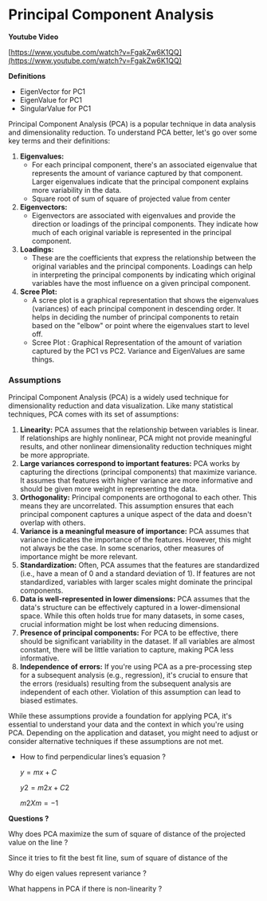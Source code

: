 # Principal Component Analysis

**Youtube Video**

[https://www.youtube.com/watch?v=FgakZw6K1QQ](https://www.youtube.com/watch?v=FgakZw6K1QQ)

**Definitions**

- EigenVector for PC1
- EigenValue for PC1
- SingularValue for PC1

Principal Component Analysis (PCA) is a popular technique in data analysis and dimensionality reduction. To understand PCA better, let's go over some key terms and their definitions:

1. **Eigenvalues:**
    - For each principal component, there's an associated eigenvalue that represents the amount of variance captured by that component. Larger eigenvalues indicate that the principal component explains more variability in the data.
    - Square root of sum of square of projected value from center
2. **Eigenvectors:**
    - Eigenvectors are associated with eigenvalues and provide the direction or loadings of the principal components. They indicate how much of each original variable is represented in the principal component.
3. **Loadings:**
    - These are the coefficients that express the relationship between the original variables and the principal components. Loadings can help in interpreting the principal components by indicating which original variables have the most influence on a given principal component.
4. **Scree Plot:**
    - A scree plot is a graphical representation that shows the eigenvalues (variances) of each principal component in descending order. It helps in deciding the number of principal components to retain based on the "elbow" or point where the eigenvalues start to level off.
    - Scree Plot : Graphical Representation of the amount of variation captured by the PC1 vs PC2. Variance and EigenValues are same things.

### Assumptions

Principal Component Analysis (PCA) is a widely used technique for dimensionality reduction and data visualization. Like many statistical techniques, PCA comes with its set of assumptions:

1. **Linearity:** PCA assumes that the relationship between variables is linear. If relationships are highly nonlinear, PCA might not provide meaningful results, and other nonlinear dimensionality reduction techniques might be more appropriate.
2. **Large variances correspond to important features:** PCA works by capturing the directions (principal components) that maximize variance. It assumes that features with higher variance are more informative and should be given more weight in representing the data.
3. **Orthogonality:** Principal components are orthogonal to each other. This means they are uncorrelated. This assumption ensures that each principal component captures a unique aspect of the data and doesn't overlap with others.
4. **Variance is a meaningful measure of importance:** PCA assumes that variance indicates the importance of the features. However, this might not always be the case. In some scenarios, other measures of importance might be more relevant.
5. **Standardization:** Often, PCA assumes that the features are standardized (i.e., have a mean of 0 and a standard deviation of 1). If features are not standardized, variables with larger scales might dominate the principal components.
6. **Data is well-represented in lower dimensions:** PCA assumes that the data's structure can be effectively captured in a lower-dimensional space. While this often holds true for many datasets, in some cases, crucial information might be lost when reducing dimensions.
7. **Presence of principal components:** For PCA to be effective, there should be significant variability in the dataset. If all variables are almost constant, there will be little variation to capture, making PCA less informative.
8. **Independence of errors:** If you're using PCA as a pre-processing step for a subsequent analysis (e.g., regression), it's crucial to ensure that the errors (residuals) resulting from the subsequent analysis are independent of each other. Violation of this assumption can lead to biased estimates.

While these assumptions provide a foundation for applying PCA, it's essential to understand your data and the context in which you're using PCA. Depending on the application and dataset, you might need to adjust or consider alternative techniques if these assumptions are not met.

- How to find perpendicular lines’s equasion ?
    
    $y = mx+C$
    
    $y2 = m2x + C2$
    
    $m2 X m = -1$
    

**Questions ?** 

Why does PCA maximize the sum of square of distance of the projected value on the line ? 

Since it tries to fit the best fit line, sum of square of distance of the 

Why do eigen values represent variance ? 

What happens in PCA if there is non-linearity ?